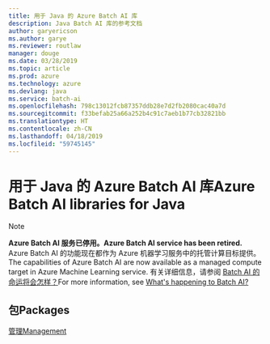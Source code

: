 ```yaml
---
title: 用于 Java 的 Azure Batch AI 库
description: Java Batch AI 库的参考文档
author: garyericson
ms.author: garye
ms.reviewer: routlaw
manager: douge
ms.date: 03/28/2019
ms.topic: article
ms.prod: azure
ms.technology: azure
ms.devlang: java
ms.service: batch-ai
ms.openlocfilehash: 798c13012fcb87357ddb28e7d2fb2080cac40a7d
ms.sourcegitcommit: f33befab25a66a252b4c91c7aeb1b77cb32821bb
ms.translationtype: HT
ms.contentlocale: zh-CN
ms.lasthandoff: 04/18/2019
ms.locfileid: "59745145"
---
```

# <a name="azure-batch-ai-libraries-for-java"></a><span data-ttu-id="d98b9-103">用于 Java 的 Azure Batch AI 库</span><span class="sxs-lookup"><span data-stu-id="d98b9-103">Azure Batch AI libraries for Java</span></span>

>[!Note]
><span data-ttu-id="d98b9-104">**Azure Batch AI 服务已停用。**</span><span class="sxs-lookup"><span data-stu-id="d98b9-104">**Azure Batch AI service has been retired.**</span></span> <span data-ttu-id="d98b9-105">Azure Batch AI 的功能现在都作为 Azure 机器学习服务中的托管计算目标提供。</span><span class="sxs-lookup"><span data-stu-id="d98b9-105">The capabilities of Azure Batch AI are now available as a managed compute target in Azure Machine Learning service.</span></span> <span data-ttu-id="d98b9-106">有关详细信息，请参阅 [Batch AI 的命运将会怎样？](https://aka.ms/batchai-retirement)</span><span class="sxs-lookup"><span data-stu-id="d98b9-106">For more information, see [What's happening to Batch AI?](https://aka.ms/batchai-retirement)</span></span>

## <a name="packages"></a><span data-ttu-id="d98b9-107">包</span><span class="sxs-lookup"><span data-stu-id="d98b9-107">Packages</span></span>

[<span data-ttu-id="d98b9-108">管理</span><span class="sxs-lookup"><span data-stu-id="d98b9-108">Management</span></span>](/java/api/overview/azure/batchai/management)